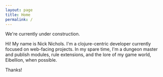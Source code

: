 ```yaml
---
layout: page
title: Home
permalink: /
---
```


We're currently under construction.

Hi! My name is Nick Nichols. I'm a clojure-centric developer currently focused on web-facing projects. In my spare time, I'm a dungeon master and publish modules, rule extensions, and the lore of my game world, Eibellion, when possible. 

Thanks!
